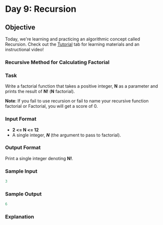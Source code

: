 # Day 9: Recursion

## Objective 
Today, we're learning and practicing an algorithmic concept called Recursion. Check out the [Tutorial](https://www.hackerrank.com/challenges/30-recursion/tutorial) tab for learning materials and an instructional video!

### Recursive Method for Calculating Factorial 


### Task 
Write a factorial function that takes a positive integer, **N** as a parameter and prints the result of **N!** (**N** factorial).

**Note**: If you fail to use recursion or fail to name your recursive function factorial or Factorial, you will get a score of 0.

### Input Format

- **2 <= N <= 12**
- A single integer, **_N_** (the argument to pass to factorial).

### Output Format

Print a single integer denoting **N!**.

### Sample Input
```Python
3 
```
### Sample Output

```Python
6
```
### Explanation
